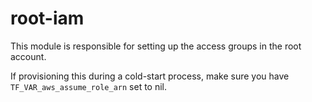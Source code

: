# root-iam

This module is responsible for setting up the access groups in the root account.

If provisioning this during a cold-start process, make sure you have `TF_VAR_aws_assume_role_arn` set to nil.

